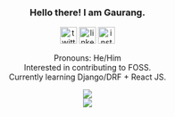 <h3 align="center">Hello there! I am Gaurang.</h3>
<p align="center">
<a href="https://twitter.com/pythagaurang"><img src='https://cdn.jsdelivr.net/npm/simple-icons@3.0.1/icons/twitter.svg' alt='twitter' height='30'></a>
<a href="https://www.linkedin.com/in/gaurang-govekar/"><img src='https://cdn.jsdelivr.net/npm/simple-icons@3.0.1/icons/linkedin.svg' alt='linkedin' height='30'></a> 
<a href="https://www.instagram.com/pythagaurang/"><img src='https://cdn.jsdelivr.net/npm/simple-icons@3.0.1/icons/instagram.svg' alt='instagram' height='30'></a> 
</p>
<p align="center">
Pronouns: He/Him <br>
Interested in contributing to FOSS.<br>
Currently learning Django/DRF + React JS.<br>
</p>
<div align="center">
<img  src="https://github-readme-stats.vercel.app/api/top-langs/?username=pythagaurang&show_icons=true&theme=dark&layout=compact"><br>
<img  src="https://github-readme-stats.vercel.app/api?username=pythagaurang&show_icons=true&theme=dark&count_private=true">
</div>


